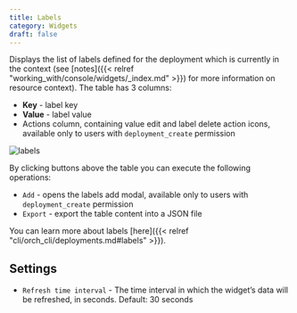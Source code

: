 ```yaml
---
title: Labels
category: Widgets
draft: false
---
```


Displays the list of labels defined for the deployment which is currently in the context (see [notes]({{< relref "working_with/console/widgets/_index.md" >}}) for more information on resource context).
The table has 3 columns:

* **Key** - label key
* **Value** - label value
* Actions column, containing value edit and label delete action icons, available only to users with `deployment_create` permission

![labels]( /images/ui/widgets/labels.png )

By clicking buttons above the table you can execute the following operations:

* `Add` - opens the labels add modal, available only to users with `deployment_create` permission
* `Export` - export the table content into a JSON file

You can learn more about labels [here]({{< relref "cli/orch_cli/deployments.md#labels" >}}).

## Settings

* `Refresh time interval` - The time interval in which the widget’s data will be refreshed, in seconds. Default: 30 seconds
